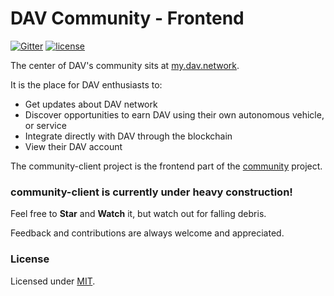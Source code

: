 # DAV Community - Frontend

[![Gitter](https://img.shields.io/gitter/room/DAVFoundation/DAV-Contributors.svg?style=flat-square)](https://gitter.im/DAVFoundation/DAV-Contributors)
[![license](https://img.shields.io/github/license/DAVFoundation/community-client.svg?style=flat-square)](https://github.com/DAVFoundation/community-client/blob/master/LICENSE)

The center of DAV's community sits at [my.dav.network](https://my.dav.network/).

It is the place for DAV enthusiasts to:

* Get updates about DAV network
* Discover opportunities to earn DAV using their own autonomous vehicle, or service
* Integrate directly with DAV through the blockchain
* View their DAV account

The community-client project is the frontend part of the [community](https://github.com/DAVFoundation/community) project.

### community-client is currently under heavy construction!

Feel free to **Star** and **Watch** it, but watch out for falling debris.

Feedback and contributions are always welcome and appreciated.

### License

Licensed under [MIT](https://github.com/DAVFoundation/community-client/blob/master/LICENSE).

